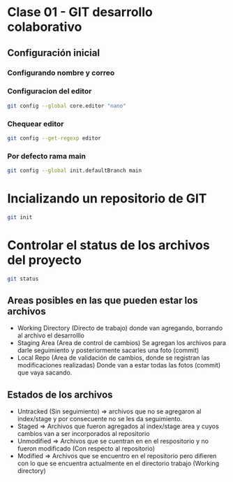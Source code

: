 # Clase 01 - GIT desarrollo colaborativo

## Configuración inicial

### Configurando nombre y correo


### Configuracion del editor
```sh
git config --global core.editor "nano"
```
### Chequear editor
```sh
git config --get-regexp editor
```
### Por defecto rama main
```sh
git config --global init.defaultBranch main
```
# Incializando un repositorio de GIT
```sh
git init
```
# Controlar el status de los archivos del proyecto
```sh
git status
```
## Areas posibles en las que pueden estar los archivos
* Working Directory (Directo de trabajo) donde van agregando, borrando al archivo el desarrolllo
* Staging Area (Area de control de cambios) Se agregan los archivos para darle seguimiento y posteriormente sacarles una foto (commit)
* Local Repo (Area de validación de cambios, donde se registran las modificaciones realizadas) Donde van a estar todas las fotos (commit) que vaya sacando.
## Estados de los archivos
* Untracked (Sin seguimiento) => archivos que no se agregaron al index/stage y por consecuente no se les da seguimiento.
* Staged => Archivos que fueron agregados al index/stage area y cuyos cambios van a ser incorporados al repositorio
* Unmodified => Archivos que se cuentran en en el respositorio y no fueron modificado (Con respecto al repositorio)
* Modified => Archivos que se encuentro en el repositorio pero difieren con lo que se encuentra actualmente en el directorio trabajo (Working directory)




<!-- ! GIT no versiona carpetas vacias->

